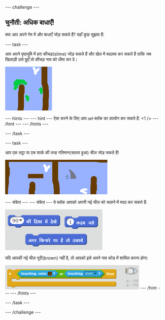 \--- challenge \---

## चुनौती: अधिक बाधाएँ!

क्या आप अपने गेम में और बाधाएँ जोड़ सकते हैं? यहाँ कुछ सुझाव हैं:

\--- task \---

आप अपने पृष्ठभूमि में हरा कीचड़(slime) जोड़ सकते हैं और खेल में बदलाव कर सकते हैं ताकि जब खिलाड़ी उसे छूएँ तो कीचड़ नाव को धीमा कर दे।

![स्क्रीनशॉट](images/boat-algae.png)

\--- hints \--- \--- hint \--- ऐसा करने के लिए आप `ठहरें` ब्लॉक का उपयोग कर सकते हैं: <1 /> \--- /hint \--- \--- /hints \---

\--- /task \---

\--- task \---

आप एक लट्ठा या एक शार्क की तरह गतिमान(चलता हुआ) चीज़ जोड़ सकते हैं!

![स्क्रीनशॉट](images/boat-obstacles.png)

\--- संकेत \--- \--- संकेत \--- ये ब्लॉक आपको अपनी नई चीज़ को चलाने में मदद कर सकते हैं:

![स्क्रीनशॉट](images/boat-moving-blocks.png)

यदि आपकी नई चीज़ भूरी(brown) नहीं है, तो आपको इसे अपने नाव कोड में शामिल करना होगा:

![स्क्रीनशॉट](images/boat-moving-blocks2.png) \--- /hint \--- \--- /hints \---

\--- /task \---

\--- /challenge \---